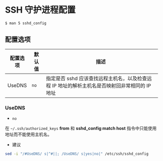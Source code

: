 # SSH 守护进程配置

```bash
$ man 5 sshd_config
```

## 配置选项

| 配置选项 | 默认值 | 描述                                                                                           |
| -------- | ------ | ---------------------------------------------------------------------------------------------- |
| UseDNS   | `no`   | 指定是否 sshd 应该查找远程主机名，以及检查远程 IP 地址的解析主机名是否映射回非常相同的 IP 地址 |

### UseDNS

* `no`

在 `~/.ssh/authorized_keys` **from** 和 **sshd_config match host** 指令中只能使用地址而不能使用主机名。

* 建议

```bash
sed -i "/#UseDNS/ s|^#||; /UseDNS/ s|yes|no|" /etc/ssh/sshd_config
```